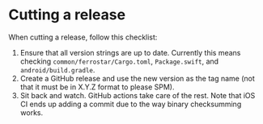 # Cutting a release

When cutting a release, follow this checklist:

1. Ensure that all version strings are up to date.
   Currently this means checking `common/ferrostar/Cargo.toml`, `Package.swift`, and `android/build.gradle`.
2. Create a GitHub release and use the new version as the tag name (not that it must be in X.Y.Z format to please SPM).
3. Sit back and watch. GitHub actions take care of the rest.
   Note that iOS CI ends up adding a commit due to the way binary checksumming works.
